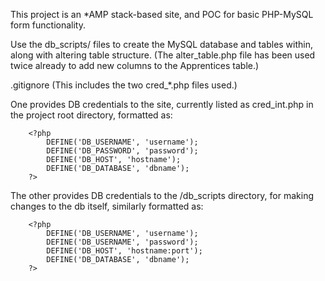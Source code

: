 This project is an *AMP stack-based site, and POC for basic PHP-MySQL form functionality.

Use the db_scripts/ files to create the MySQL database and tables within, along with altering table structure. (The alter_table.php file has been used twice already to add new columns to the Apprentices table.)


.gitignore (This includes the two cred_*.php files used.)
 
One provides DB credentials to the site, currently listed as cred_int.php in the project root directory, formatted as:

```
	<?php
		DEFINE('DB_USERNAME', 'username');
		DEFINE('DB_PASSWORD', 'password');
		DEFINE('DB_HOST', 'hostname');
		DEFINE('DB_DATABASE', 'dbname');
	?>
```

The other provides DB credentials to the /db_scripts directory, for making changes to the db itself, similarly formatted as:

```
	<?php
		DEFINE('DB_USERNAME', 'username');
		DEFINE('DB_USERNAME', 'password');
		DEFINE('DB_HOST', 'hostname:port');
		DEFINE('DB_DATABASE', 'dbname');
	?>
```
 
